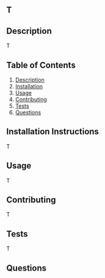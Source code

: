 
## T

## Description

T

## Table of Contents
1. [Description](#description)
2. [Installation](#installation)
3. [Usage](#usage)
4. [Contributing](#contributing)
5. [Tests](#tests)
6. [Questions](#questions)

## Installation Instructions

T

## Usage

T

## Contributing

T

## Tests

T

## Questions


